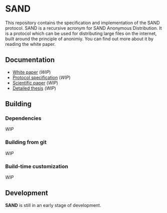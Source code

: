 # SAND

This repository contains the specification and implementation of the SAND protocol. SAND is a recursive acronym for SAND Anonymous Distribution. It is a protocol which can be used for distributing large files on the internet, built around the principle of anonimiy. You can find out more about it by reading the white paper.

## Documentation

* [White paper](https://github.com/davidharabagiu/sand/blob/master/doc/white-paper/sand-white-paper.pdf) (_WIP_)
* [Protocol specification](https://github.com/davidharabagiu/sand/blob/master/doc/protocol/sand-protocol.pdf) (_WIP_)
* [Scientific paper](https://github.com/davidharabagiu/sand/blob/master/doc/thesis/sand-thesis.pdf) (_WIP_)
* [Detailed thesis](https://github.com/davidharabagiu/sand/blob/master/doc/thesis/sand-thesis.pdf) (_WIP_)

## Building

### Dependencies

_WIP_

### Building from git

_WIP_

### Build-time customization

_WIP_

## Development

**SAND** is still in an early stage of development.
